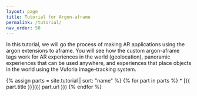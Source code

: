 ```yaml
---
layout: page
title: Tutorial for Argon-aframe
permalink: /tutorial/
nav_order: 50
---
```


In this tutorial, we will go the process of making AR applications using the argon extensions to aframe. You will see how the custom argon-aframe tags work for AR experiences in the world (geolocation), panoramic experiences that can be used anywhere, and experiences that place objects in the world using the Vuforia image-tracking system.

{% assign parts = site.tutorial | sort: "name" %}
{% for part in parts %} * [{{ part.title }}]({{ part.url }}) 
{% endfor %}